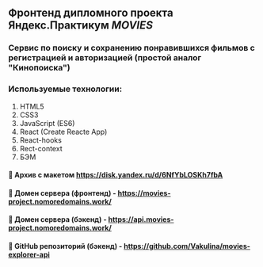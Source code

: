 ## Фронтенд дипломного проекта Яндекс.Практикум *MOVIES*

### Сервис по поиску и сохранению понравившихся фильмов с регистрацией и авторизацией (простой аналог "Кинопоиска")

### Используемые технологии:
1. HTML5
2. CSS3
3. JavaScript (ES6)
4. React (Create Reacte App)
5. React-hooks
6. Rect-context
7. БЭМ

  
#### :link: Архив с макетом https://disk.yandex.ru/d/6NfYbLOSKh7fbA 
#### :link: Домен сервера (фронтенд) - https://movies-project.nomoredomains.work/
#### :link: Домен сервера (бэкенд) - https://api.movies-project.nomoredomains.work/
#### :link: GitHub репозиторий (бэкенд) - https://github.com/Vakulina/movies-explorer-api
